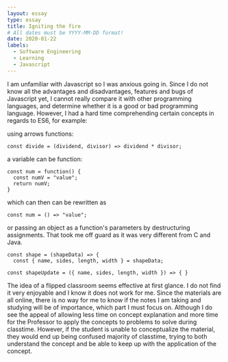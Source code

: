 ```yaml
---
layout: essay
type: essay
title: Igniting the fire
# All dates must be YYYY-MM-DD format!
date: 2020-01-22
labels:
  - Software Engineering
  - Learning
  - Javascript
---
```


I am unfamiliar with Javascript so I was anxious going in. Since I do not know all the advantages and disadvantages, features and bugs of Javascript yet, I cannot really compare it with other programming languages, and determine whether it is a good or bad programming language. However, I had a hard time comprehending certain concepts in regards to ES6, for example:

using arrows functions:
```
const divide = (dividend, divisor) => dividend * divisor;
```

a variable can be function:

```
const num = function() {
  const numV = "value";
  return numV;
}
```
which can then can be rewritten as
```
const num = () => "value";
```

or passing an object as a function's parameters by destructuring assignments. That took me off guard as it was very different from C and Java. 
```
const shape = (shapeData) => {
  const { name, sides, length, width } = shapeData;
```

```
const shapeUpdate = ({ name, sides, length, width }) => { }
```

The idea of a flipped classroom seems effective at first glance. I do not find it very enjoyable and I know it does not work for me. Since the materials are all online, there is no way for me to know if the notes I am taking and studying will be of importance, which part I must focus on. Although I do see the appeal of allowing less time on concept explanation and more time for the Professor to apply the concepts to problems to solve during classtime. However, if the student is unable to conceptualize the material, they would end up being confused majority of classtime, trying to both understand the concept and be able to keep up with the application of the concept.
